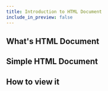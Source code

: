 ```yaml
---
title: Introduction to HTML Document
include_in_preview: false
---
```


## What's HTML Document

## Simple HTML Document

## How to view it

